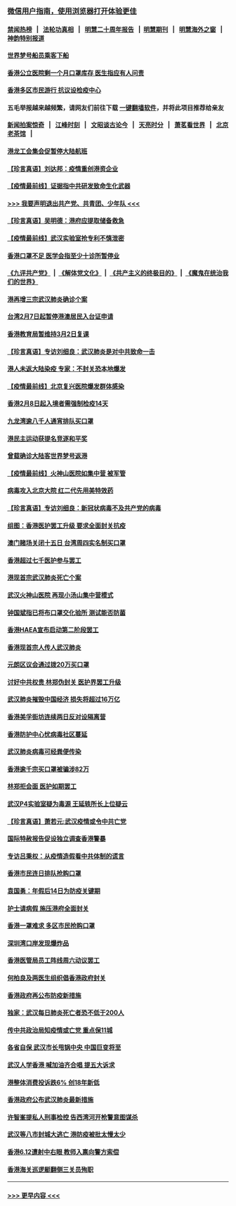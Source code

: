 ### [微信用户指南，使用浏览器打开体验更佳](https://github.com/gfw-breaker/banned-news1/blob/master/indexes/wechat-guide.md?t=0)
#### [禁闻热榜](热点新闻.md?t=0)  &nbsp;&nbsp;|&nbsp;&nbsp; [法轮功真相](https://github.com/gfw-breaker/truth/blob/master/README.md?t=0) &nbsp;&nbsp;|&nbsp;&nbsp; [明慧二十周年报告](https://github.com/gfw-breaker/mh-reports/blob/master/README.md?t=0) &nbsp;&nbsp;|&nbsp;&nbsp;[明慧期刊](https://github.com/gfw-breaker/mh-qikan) &nbsp;&nbsp;|&nbsp;&nbsp; [明慧海外之窗](https://github.com/gfw-breaker/mh-news/blob/master/README.md?t=0) &nbsp;&nbsp;|&nbsp;&nbsp; [神韵特别报道](https://github.com/gfw-breaker/mh-news/blob/master/shenyun.md?t=0)
#### [世界梦号船员乘客下船](../pages/nsc415/n11856883.md?t=02101044) 
#### [香港公立医院剩一个月口罩库存 医生指应有人问责](../pages/nsc415/n11856875.md?t=02101044) 
#### [香港多区市民游行 抗议设检疫中心](../pages/nsc415/n11856866.md?t=02101044) 
#### 五毛举报越来越频繁，请网友们前往下载 [一键翻墙软件](https://github.com/gfw-breaker/ssr-accounts)，并将此项目推荐给亲友
#### [新闻拍案惊奇](https://github.com/gfw-breaker/banned-news1/blob/master/pages/link4.md) &nbsp;&nbsp;|&nbsp;&nbsp; [江峰时刻](https://github.com/gfw-breaker/banned-news1/blob/master/pages/link4.md) &nbsp;&nbsp;|&nbsp;&nbsp; [文昭谈古论今](https://github.com/gfw-breaker/banned-news1/blob/master/pages/link4.md) &nbsp;&nbsp;|&nbsp;&nbsp; [天亮时分](https://github.com/gfw-breaker/banned-news1/blob/master/pages/link4.md) &nbsp;&nbsp;|&nbsp;&nbsp; [萧茗看世界](https://github.com/gfw-breaker/banned-news1/blob/master/pages/link4.md) &nbsp;&nbsp;|&nbsp;&nbsp; [北京老茶馆](https://github.com/gfw-breaker/banned-news1/blob/master/pages/link4.md) &nbsp;&nbsp;|&nbsp;&nbsp; 
#### [港龙工会集会促暂停大陆航班](../pages/nsc415/n11856840.md?t=02101044) 
#### [【珍言真语】刘达邦：疫情重创港资企业](../pages/nsc415/n11854274.md?t=02101044) 
#### [【疫情最前线】证据指中共研发致命生化武器](../pages/nsc415/n11853087.md?t=02101044) 
#### [>>> 我要声明退出共产党、共青团、少年队 <<<](https://github.com/begood0513/goodnews/blob/master/quit/letter.md) 
#### [【珍言真语】吴明德：港府应提取储备救急](../pages/nsc415/n11852734.md?t=02101044) 
#### [【疫情最前线】武汉实验室抢专利不慎泄密](../pages/nsc415/n11850310.md?t=02101044) 
#### [香港口罩不足 医学会指至少十诊所暂停业](../pages/nsc415/n11850301.md?t=02101044) 
#### [《九评共产党》](https://github.com/begood0513/9ping.md/blob/master/README.md) &nbsp;|&nbsp; [《解体党文化》](../../../../jtdwh.md/blob/master/README.md)  &nbsp;|&nbsp; [《共产主义的终极目的》](../../../../gczydzjmd.md/blob/master/README.md) &nbsp;|&nbsp; [《魔鬼在统治我们的世界》](../../../../mgztzwmdsj.md/blob/master/README.md) 
#### [港再增三宗武汉肺炎确诊个案](../pages/nsc415/n11850328.md?t=02101044) 
#### [台湾2月7日起暂停港澳居民入台证申请](../pages/nsc415/n11850304.md?t=02101044) 
#### [香港教育局暂维持3月2日复课](../pages/nsc415/n11850260.md?t=02101044) 
#### [【珍言真语】专访刘细良：武汉肺炎是对中共致命一击](../pages/nsc415/n11849934.md?t=02101044) 
#### [港人未返大陆染疫 专家：不封关恐本地爆发](../pages/nsc415/n11848021.md?t=02101044) 
#### [【疫情最前线】北京复兴医院爆发群体感染](../pages/nsc415/n11847626.md?t=02101044) 
#### [香港2月8日起入境者需强制检疫14天](../pages/nsc415/n11847658.md?t=02101044) 
#### [九龙湾逾八千人通宵排队买口罩](../pages/nsc415/n11847647.md?t=02101044) 
#### [港民主运动获提名竞逐和平奖](../pages/nsc415/n11847633.md?t=02101044) 
#### [曾载确诊大陆客世界梦号返港](../pages/nsc415/n11847608.md?t=02101044) 
#### [【疫情最前线】火神山医院如集中营 被军管](../pages/nsc415/n11847524.md?t=02101044) 
#### [病毒攻入北京大院 红二代先用美特效药](../pages/nsc415/n11847427.md?t=02101044) 
#### [【珍言真语】专访刘细良：新冠状病毒不及共产党的病毒](../pages/nsc415/n11847164.md?t=02101044) 
#### [组图：香港医护罢工升级 要求全面封关抗疫](../pages/nsc415/n11844107.md?t=02101044) 
#### [澳门赌场关闭十五日 台湾周四实名制买口罩](../pages/nsc415/n11845083.md?t=02101044) 
#### [香港超过七千医护参与罢工](../pages/nsc415/n11845051.md?t=02101044) 
#### [港现首宗武汉肺炎死亡个案](../pages/nsc415/n11844998.md?t=02101044) 
#### [武汉火神山医院 再现小汤山集中营模式](../pages/nsc415/n11844763.md?t=02101044) 
#### [钟国斌指已将布口罩交化验所 测试能否防菌](../pages/nsc415/n11842783.md?t=02101044) 
#### [香港HAEA宣布启动第二阶段罢工](../pages/nsc415/n11842723.md?t=02101044) 
#### [香港现首宗人传人武汉肺炎](../pages/nsc415/n11842766.md?t=02101044) 
#### [元朗区议会通过拨20万买口罩](../pages/nsc415/n11842754.md?t=02101044) 
#### [讨好中共权贵 林郑伪封关 医护界罢工升级](../pages/nsc415/n11842359.md?t=02101044) 
#### [武汉肺炎摧毁中国经济 损失将超过16万亿](../pages/nsc415/n11839723.md?t=02101044) 
#### [香港美孚街坊连续两日反对设隔离营](../pages/nsc415/n11839962.md?t=02101044) 
#### [香港防护中心忧病毒社区蔓延](../pages/nsc415/n11839933.md?t=02101044) 
#### [武汉肺炎病毒可经粪便传染](../pages/nsc415/n11839939.md?t=02101044) 
#### [香港逾千宗买口罩被骗涉82万](../pages/nsc415/n11839914.md?t=02101044) 
#### [林郑拒会面 医护如期罢工](../pages/nsc415/n11839892.md?t=02101044) 
#### [武汉P4实验室疑为毒源 王延轶所长上位疑云](../pages/nsc415/n11835543.md?t=02101044) 
#### [【珍言真语】萧若元:武汉疫情或令中共亡党](../pages/nsc415/n11829394.md?t=02101044) 
#### [国际特赦报告促设独立调查香港警暴](../pages/nsc415/n11833845.md?t=02101044) 
#### [专访吕秉权：从疫情造假看中共体制的谎言](../pages/nsc415/n11833813.md?t=02101044) 
#### [香港市民连日排队抢购口罩](../pages/nsc415/n11833794.md?t=02101044) 
#### [袁国勇：年假后14日为防疫关键期](../pages/nsc415/n11831088.md?t=02101044) 
#### [护士请病假 施压港府全面封关](../pages/nsc415/n11831030.md?t=02101044) 
#### [香港一罩难求 多区市民抢购口罩](../pages/nsc415/n11831002.md?t=02101044) 
#### [深圳湾口岸发现爆炸品](../pages/nsc415/n11828802.md?t=02101044) 
#### [香港医管局员工阵线周六动议罢工](../pages/nsc415/n11828762.md?t=02101044) 
#### [何柏良及两医生组织倡香港政府封关](../pages/nsc415/n11828749.md?t=02101044) 
#### [香港政府再公布防疫新措施](../pages/nsc415/n11828716.md?t=02101044) 
#### [独家：武汉每日肺炎死亡者恐不低于200人](../pages/nsc415/n11828240.md?t=02101044) 
#### [传中共政治局知疫情或亡党 重点保11城](../pages/nsc415/n11828145.md?t=02101044) 
#### [各省自保 武汉市长甩锅中央 中国巨变将至](../pages/nsc415/n11828021.md?t=02101044) 
#### [武汉人学香港 喊加油齐合唱 提五大诉求](../pages/nsc415/n11827046.md?t=02101044) 
#### [港整体消费投诉跌6% 创18年新低](../pages/nsc415/n11817280.md?t=02101044) 
#### [香港政府公布武汉肺炎最新措施](../pages/nsc415/n11817152.md?t=02101044) 
#### [许智峯提私人刑事检控 告西湾河开枪警意图谋杀](../pages/nsc415/n11817132.md?t=02101044) 
#### [武汉等八市封城大逃亡 港防疫被批太慢太少](../pages/nsc415/n11817058.md?t=02101044) 
#### [香港6.12遭射中右眼 教师入禀向警方索偿](../pages/nsc415/n11814678.md?t=02101044) 
#### [香港海关巡逻艇翻侧三关员殉职](../pages/nsc415/n11814604.md?t=02101044) 

----
#### [ >>> 更早内容 <<< ](../indexes/nsc415-earlier.md)
